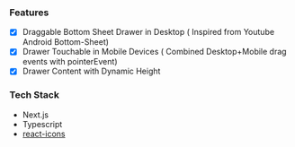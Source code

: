 ### Features
- [x] Draggable Bottom Sheet Drawer in Desktop ( Inspired from Youtube Android Bottom-Sheet)
- [x] Drawer Touchable in Mobile Devices ( Combined Desktop+Mobile drag events with pointerEvent)
- [x] Drawer Content with Dynamic Height
### Tech Stack
- Next.js
- Typescript
- [react-icons](https://www.npmjs.com/package/react-icons)

